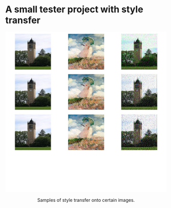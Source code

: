 # A small tester project with style transfer

<p align="center">
<img src="https://github.com/kamcbk/GeneralProjects/blob/master/Style%20Transfer/Styled%20Campanile.jpg" height="500" width="700">
</p>
<p align="center">
  Samples of style transfer onto certain images.
</p>
<br>
